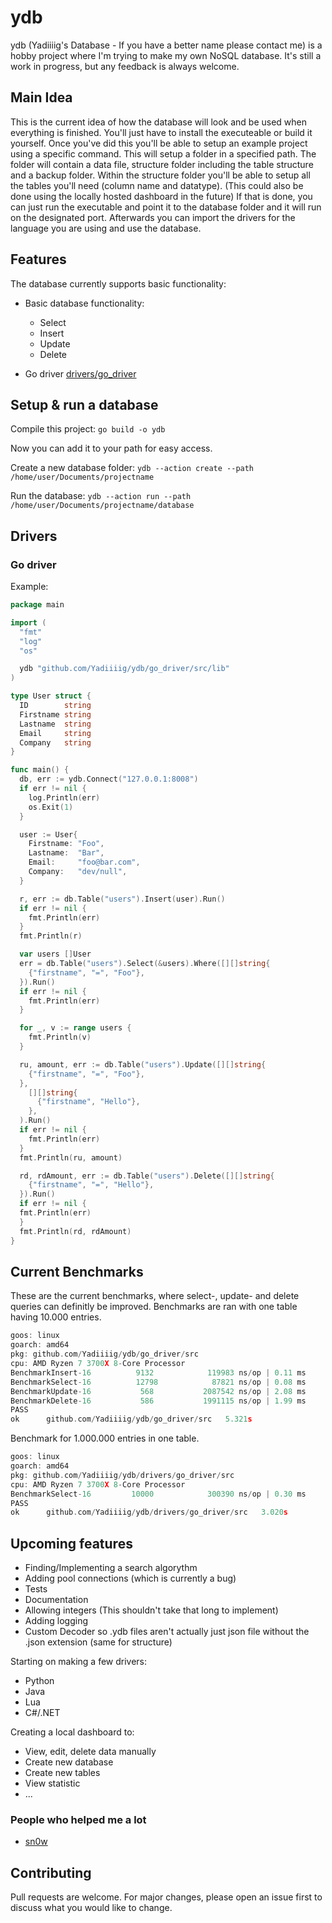 # ydb

ydb (Yadiiiig's Database - If you have a better name please contact me) is a hobby project where I'm trying to make my own NoSQL database. It's still a work in progress, but any feedback is always welcome.

## Main Idea

This is the current idea of how the database will look and be used when everything is finished.
You'll just have to install the executeable or build it yourself. Once you've did this you'll be able to setup an example project using a specific command.
This will setup a folder in a specified path. The folder will contain a data file, structure folder including the table structure and a backup folder.
Within the structure folder you'll be able to setup all the tables you'll need (column name and datatype). (This could also be done using the locally hosted dashboard in the future)
If that is done, you can just run the executable and point it to the database folder and it will run on the designated port.
Afterwards you can import the drivers for the language you are using and use the database.

## Features

The database currently supports basic functionality:

* Basic database functionality:
  * Select
  * Insert
  * Update
  * Delete

* Go driver [drivers/go_driver](https://github.com/Yadiiiig/ydb/tree/master/drivers/go_driver)

## Setup & run a database

Compile this project:
`go build -o ydb`

Now you can add it to your path for easy access.

Create a new database folder:
`ydb --action create --path /home/user/Documents/projectname`

Run the database:
`ydb --action run --path /home/user/Documents/projectname/database`

## Drivers

### Go driver

Example:

```go
package main

import (
  "fmt"
  "log"
  "os"

  ydb "github.com/Yadiiiig/ydb/go_driver/src/lib"
)

type User struct {
  ID        string
  Firstname string
  Lastname  string
  Email     string
  Company   string
}

func main() {
  db, err := ydb.Connect("127.0.0.1:8008")
  if err != nil {
    log.Println(err)
    os.Exit(1)
  }

  user := User{
    Firstname: "Foo",
    Lastname:  "Bar",
    Email:     "foo@bar.com",
    Company:   "dev/null",
  }

  r, err := db.Table("users").Insert(user).Run()
  if err != nil {
    fmt.Println(err)
  }
  fmt.Println(r)

  var users []User
  err = db.Table("users").Select(&users).Where([][]string{
    {"firstname", "=", "Foo"},
  }).Run()
  if err != nil {
    fmt.Println(err)
  }

  for _, v := range users {
    fmt.Println(v)
  }

  ru, amount, err := db.Table("users").Update([][]string{
    {"firstname", "=", "Foo"},
  },
    [][]string{
      {"firstname", "Hello"},
    },
  ).Run()
  if err != nil {
    fmt.Println(err)
  }
  fmt.Println(ru, amount)

  rd, rdAmount, err := db.Table("users").Delete([][]string{
    {"firstname", "=", "Hello"},
  }).Run()
  if err != nil {
  fmt.Println(err)
  }
  fmt.Println(rd, rdAmount)
}
```

## Current Benchmarks

These are the current benchmarks, where select-, update- and delete queries can definitly be improved.
Benchmarks are ran with one table having 10.000 entries.

```go
goos: linux
goarch: amd64
pkg: github.com/Yadiiiig/ydb/go_driver/src
cpu: AMD Ryzen 7 3700X 8-Core Processor             
BenchmarkInsert-16          9132            119983 ns/op | 0.11 ms
BenchmarkSelect-16          12798            87821 ns/op | 0.08 ms
BenchmarkUpdate-16           568           2087542 ns/op | 2.08 ms
BenchmarkDelete-16           586           1991115 ns/op | 1.99 ms
PASS
ok      github.com/Yadiiiig/ydb/go_driver/src   5.321s
```

Benchmark for 1.000.000 entries in one table.

```go
goos: linux
goarch: amd64
pkg: github.com/Yadiiiig/ydb/drivers/go_driver/src
cpu: AMD Ryzen 7 3700X 8-Core Processor             
BenchmarkSelect-16         10000            300390 ns/op | 0.30 ms
PASS
ok      github.com/Yadiiiig/ydb/drivers/go_driver/src   3.020s
```

## Upcoming features

* Finding/Implementing a search algorythm
* Adding pool connections (which is currently a bug)
* Tests
* Documentation
* Allowing integers (This shouldn't take that long to implement)
* Adding logging
* Custom Decoder so .ydb files aren't actually just json file without the .json extension (same for structure)

Starting on making a few drivers:

* Python
* Java
* Lua
* C#/.NET

Creating a local dashboard to:

* View, edit, delete data manually
* Create new database
* Create new tables
* View statistic
* ...

### People who helped me a lot

* [sn0w](https://memleak.eu/sn0w)

## Contributing

Pull requests are welcome. For major changes, please open an issue first to discuss what you would like to change.
